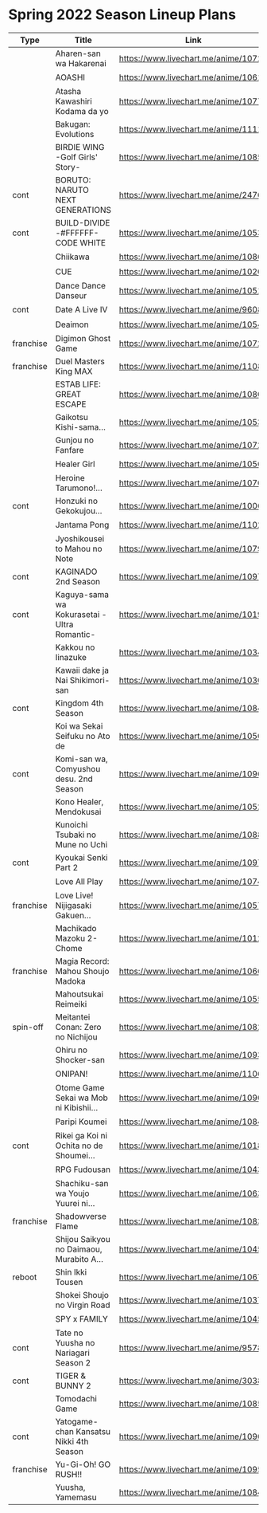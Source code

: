 # Spring 2022 Season Lineup Plans

| Type      | Title                                       | Link                                 | kyoudai | Inugirlz |
| --------- | ------------------------------------------- | ------------------------------------ | :-----: | :------: |
|           | Aharen-san wa Hakarenai                     | https://www.livechart.me/anime/10722 |   ？    |    +     |
|           | AOASHI                                      | https://www.livechart.me/anime/10612 |   ＋    |    +     |
|           | Atasha Kawashiri Kodama da yo               | https://www.livechart.me/anime/10779 |   ー    |    -     |
|           | Bakugan: Evolutions                         | https://www.livechart.me/anime/11118 |   ー    |    -     |
|           | BIRDIE WING -Golf Girls' Story-             | https://www.livechart.me/anime/10859 |   ー    |    -     |
| cont      | BORUTO: NARUTO NEXT GENERATIONS             | https://www.livechart.me/anime/2476  |   ＋    |    -     |
| cont      | BUILD-DIVIDE -#FFFFFF- CODE WHITE           | https://www.livechart.me/anime/10539 |   ー    |    -     |
|           | Chiikawa                                    | https://www.livechart.me/anime/10860 |   ー    |    -     |
|           | CUE                                         | https://www.livechart.me/anime/10202 |   ー    |    -     |
|           | Dance Dance Danseur                         | https://www.livechart.me/anime/10518 |   ＋    |    +     |
| cont      | Date A Live IV                              | https://www.livechart.me/anime/9608  |   ー    |    -     |
|           | Deaimon                                     | https://www.livechart.me/anime/10541 |   ＋    |    +     |
| franchise | Digimon Ghost Game                          | https://www.livechart.me/anime/10729 |   ー    |    -     |
| franchise | Duel Masters King MAX                       | https://www.livechart.me/anime/11086 |   ー    |    -     |
|           | ESTAB LIFE: GREAT ESCAPE                    | https://www.livechart.me/anime/10807 |   ？    |    -     |
|           | Gaikotsu Kishi-sama…                        | https://www.livechart.me/anime/10535 |   ？    |    ?     |
|           | Gunjou no Fanfare                           | https://www.livechart.me/anime/10723 |   ＋    |    +     |
|           | Healer Girl                                 | https://www.livechart.me/anime/10565 |   ？    |    ?     |
|           | Heroine Tarumono!…                          | https://www.livechart.me/anime/10765 |   ー    |    +     |
| cont      | Honzuki no Gekokujou…                       | https://www.livechart.me/anime/10065 |   ＋    |    +     |
|           | Jantama Pong                                | https://www.livechart.me/anime/11022 |   ー    |    -     |
|           | Jyoshikousei to Mahou no Note               | https://www.livechart.me/anime/10796 |   ？    |    -     |
| cont      | KAGINADO 2nd Season                         | https://www.livechart.me/anime/10976 |   ー    |    -     |
| cont      | Kaguya-sama wa Kokurasetai -Ultra Romantic- | https://www.livechart.me/anime/10191 |   ＋    |    +     |
|           | Kakkou no Iinazuke                          | https://www.livechart.me/anime/10346 |   ＋    |    +     |
|           | Kawaii dake ja Nai Shikimori-san            | https://www.livechart.me/anime/10309 |   ＋    |    +     |
| cont      | Kingdom 4th Season                          | https://www.livechart.me/anime/10840 |   ー    |    -     |
|           | Koi wa Sekai Seifuku no Ato de              | https://www.livechart.me/anime/10507 |   ？    |    ?     |
| cont      | Komi-san wa, Comyushou desu. 2nd Season     | https://www.livechart.me/anime/10962 |   ー    |    +     |
|           | Kono Healer, Mendokusai                     | https://www.livechart.me/anime/10526 |   ？    |    ?     |
|           | Kunoichi Tsubaki no Mune no Uchi            | https://www.livechart.me/anime/10881 |   ？    |    -     |
| cont      | Kyoukai Senki Part 2                        | https://www.livechart.me/anime/10974 |   ー    |    ?     |
|           | Love All Play                               | https://www.livechart.me/anime/10740 |   ＋    |    +     |
| franchise | Love Live! Nijigasaki Gakuen…               | https://www.livechart.me/anime/10574 |   ー    |    -     |
|           | Machikado Mazoku 2-Chome                    | https://www.livechart.me/anime/10127 |   ー    |    -     |
| franchise | Magia Record: Mahou Shoujo Madoka           | https://www.livechart.me/anime/10663 |   ー    |    -     |
|           | Mahoutsukai Reimeiki                        | https://www.livechart.me/anime/10558 |   ＋    |    +     |
| spin-off  | Meitantei Conan: Zero no Nichijou           | https://www.livechart.me/anime/10827 |   ー    |    -     |
|           | Ohiru no Shocker-san                        | https://www.livechart.me/anime/10938 |   ー    |    -     |
|           | ONIPAN!                                     | https://www.livechart.me/anime/11061 |   ？    |    -     |
|           | Otome Game Sekai wa Mob ni Kibishii…        | https://www.livechart.me/anime/10906 |   ？    |    +     |
|           | Paripi Koumei                               | https://www.livechart.me/anime/10843 |   ？    |    +     |
| cont      | Rikei ga Koi ni Ochita no de Shoumei…       | https://www.livechart.me/anime/10185 |   ＋    |    ?     |
|           | RPG Fudousan                                | https://www.livechart.me/anime/10435 |   ー    |    -     |
|           | Shachiku-san wa Youjo Yuurei ni…            | https://www.livechart.me/anime/10639 |   ー    |    -     |
| franchise | Shadowverse Flame                           | https://www.livechart.me/anime/10830 |   ー    |    -     |
|           | Shijou Saikyou no Daimaou, Murabito A…      | https://www.livechart.me/anime/10451 |   ＋    |    +     |
| reboot    | Shin Ikki Tousen                            | https://www.livechart.me/anime/10674 |   ー    |    -     |
|           | Shokei Shoujo no Virgin Road                | https://www.livechart.me/anime/10374 |   ＋    |    -     |
|           | SPY x FAMILY                                | https://www.livechart.me/anime/10456 |   ＋    |    +     |
| cont      | Tate no Yuusha no Nariagari Season 2        | https://www.livechart.me/anime/9578  |   ？    |    +     |
| cont      | TIGER & BUNNY 2                             | https://www.livechart.me/anime/3038  |   ー    |    +     |
|           | Tomodachi Game                              | https://www.livechart.me/anime/10855 |   ＋    |    +     |
| cont      | Yatogame-chan Kansatsu Nikki 4th Season     | https://www.livechart.me/anime/10904 |   ー    |    -     |
| franchise | Yu-Gi-Oh! GO RUSH!!                         | https://www.livechart.me/anime/10955 |   ー    |    -     |
|           | Yuusha, Yamemasu                            | https://www.livechart.me/anime/10842 |   ＋    |    +     |
